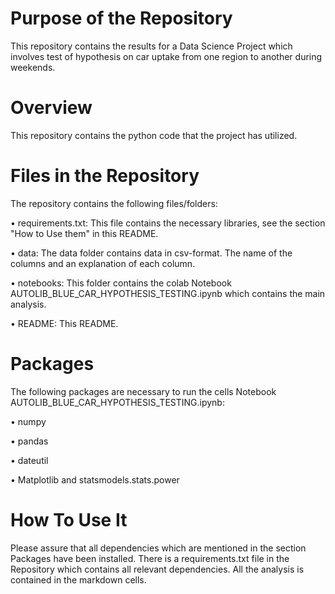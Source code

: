 # Purpose of the Repository

This repository contains the results for a Data Science Project which involves test of hypothesis on car uptake from one region to another during weekends.


# Overview
This repository contains the python code that the project has utilized.

# Files in the Repository
The repository contains the following files/folders:

•	requirements.txt: This file contains the necessary libraries, see the section "How to Use them" in this README.

•	data: The data folder contains data in csv-format. The name of the columns and an explanation of each column.

•	notebooks: This folder contains the colab Notebook AUTOLIB_BLUE_CAR_HYPOTHESIS_TESTING.ipynb which contains the main analysis.

•	README: This README.

# Packages
The following packages are necessary to run the cells  Notebook AUTOLIB_BLUE_CAR_HYPOTHESIS_TESTING.ipynb:

•	numpy 

•	pandas 

•	dateutil

•	Matplotlib and statsmodels.stats.power 

# How To Use It

Please assure that all dependencies which are mentioned in the section Packages have been installed. There is a requirements.txt file in the Repository which contains all relevant dependencies. All the analysis is contained in the  markdown cells.
